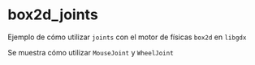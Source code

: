 box2d_joints
============
Ejemplo de cómo utilizar `joints` con el motor de físicas `box2d` en `libgdx`

Se muestra cómo utilizar `MouseJoint` y `WheelJoint`
